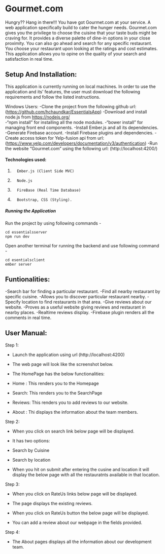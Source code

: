 # Gourmet.com

Hungry?? Hang in there!!! You have got Gourmet.com at your service. A web application specifically build to cater the hunger needs. Gourmet.com gives you the privilege to choose the cuisine that your taste buds might be craving for. It provides a diverse palette of dine-in options in your close proximity. You can also go ahead and search for any specific restaurant. You choose your restaurant upon looking at the ratings and cost estimates. This application allows you to opine on the quality of your search and satisfaction in real time.

## Setup And Installation:

This application is currently running on local machines. In order to use the application and its’ features, the user must download the following requirements and follow the listed instructions.
 
Windows Users:
-Clone the project from the following github url: (https://github.com/hchaundkar/EssentialsApp)
-Download and install node.js from https://nodejs.org/  
-“npm install” for installing all the node modules. 
-“bower install” for managing front end components. 
-Install Ember.js and all its dependencies.
-Generate Firebase account.
-Install Firebase plugins and dependencies.
-Create access token for Yelp-fusion api from url:(https://www.yelp.com/developers/documentation/v3/authentication)
-Run the website “Gourmet.com” using the following url:  (http://localhost:4200/)

#### Technologies used:

1.       Ember.js (Client Side MVC)
2.       Node.js
3.       FireBase (Real Time Database)
4.       Bootstrap, CSS (Styling).

##### Running the Application
Run the project by using following commands -
```
cd essentialsserver
npm run dev
```
Open another terminal for running the backend and use following command - 
```
cd esentialsclient
ember server
```

## Funtionalities:

-Search bar for finding a particular restaurant.
-Find all nearby restaurant by specific cuisine.
-Allows you to discover particular restaurant nearby.
-Specify location to find restaurants in that area.
-Give reviews about our website.
-Proves as a useful website giving reviews and restaurant in nearby places.
-Realtime reviews display.
-Firebase plugin renders all the comments in real time.



## User Manual:

Step 1:

- Launch the application using url (http://localhost:4200)
- The web page will look like the screenshot below.

- The HomePage has the below functionalities:
- Home : This renders you to the Homepage
- Search: This renders you to the SearchPage
- Reviews: This renders you to add reviews to our website.
- About : Thi displays the information about the team members.


Step 2:

- When you click on search link below page will be displayed.



- It has two options:
- Search by Cuisine
- Search by location
- When you hit on submit after entering the cusine and location it will display the below page with all the restauratnts available in that location.



Step 3:

- When you click on RateUs links below page will be displayed.
- The page displays the existing reviews.


-  When you click on RateUs button the below page will be displayed.
- You can add a review about our webpage in the fields provided.



Step 4:

- The About pages displays all the information about our development team.
